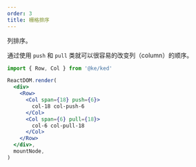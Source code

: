 ```yaml
---
order: 3
title: 栅格排序
---
```


列排序。

通过使用 `push` 和 `pull` 类就可以很容易的改变列（column）的顺序。

```jsx
import { Row, Col } from '@ke/ked'

ReactDOM.render(
  <div>
    <Row>
      <Col span={18} push={6}>
        col-18 col-push-6
      </Col>
      <Col span={6} pull={18}>
        col-6 col-pull-18
      </Col>
    </Row>
  </div>,
  mountNode,
)
```
